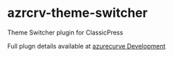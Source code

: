 # azrcrv-theme-switcher
Theme Switcher plugin for ClassicPress

Full plugn details available at [azurecurve Development](https://development.azurecurve.co.uk/classicpress-plugins/theme-switcher/)
